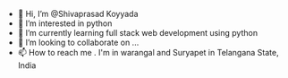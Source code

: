 - 👋 Hi, I’m @Shivaprasad Koyyada
- 👀 I’m interested in python
- 🌱 I’m currently learning full stack web development using python
- 💞️ I’m looking to collaborate on ...
- 📫 How to reach me . I'm in warangal and Suryapet in Telangana State, India

<!---
Shivaprasad431/Shivaprasad431 is a ✨ special ✨ repository because its `README.md` (this file) appears on your GitHub profile.
You can click the Preview link to take a look at your changes.
--->
